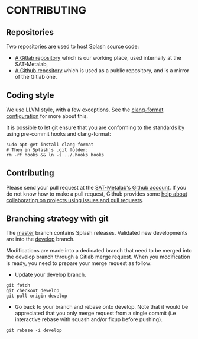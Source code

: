 CONTRIBUTING
============

Repositories
------------

Two repositories are used to host Splash source code:
* [A Gitlab repository](https://gitlab.com/sat-metalab/splash) which is our working place, used internally at the SAT-Metalab,
* [A Github repository](https://github.com/sat-metalab/splash) which is used as a public repository, and is a mirror of the Gitlab one.


Coding style
------------

We use LLVM style, with a few exceptions. See the [clang-format configuration](./.clang-format) for more about this.

It is possible to let git ensure that you are conforming to the standards by using pre-commit hooks and clang-format:
```
sudo apt-get install clang-format
# Then in Splash's .git folder:
rm -rf hooks && ln -s ../.hooks hooks
```

Contributing
------------

Please send your pull request at the [SAT-Metalab's Github account](https://github.com/sat-metalab/splash). If you do not know how to make a pull request, Github provides some [help about collaborating on projects using issues and pull requests](https://help.github.com/categories/collaborating-on-projects-using-issues-and-pull-requests/).

Branching strategy with git
---------------------------

The [master](https://gitlab.com/sat-metalab/splash/tree/master) branch contains Splash releases. Validated new developments are into the [develop](https://github.com/sat-metalab/splash/tree/develop) branch.

Modifications are made into a dedicated branch that need to be merged into the develop branch through a Gitlab merge request. When you modification is ready, you need to prepare your merge request as follow:
* Update your develop branch. 
```
git fetch
git checkout develop
git pull origin develop
```
* Go back to your branch and rebase onto develop. Note that it would be appreciated that you only merge request from a single commit (i.e interactive rebase with squash and/or fixup before pushing).
```
git rebase -i develop
```
